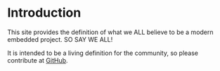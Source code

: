 Introduction
============

This site provides the definition of what we ALL believe to be a modern embedded project. SO SAY WE ALL!

It is intended to be a living definition for the community, so please contribute at [GitHub](https://www.github.com/dojofive/modern-embedded).
